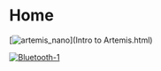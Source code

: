 # Home 

[![artemis_nano](https://user-images.githubusercontent.com/71809396/151725511-ac27ffa1-2b06-4603-8264-b30ec2ca7e69.jpg "Lab 1")](Intro to Artemis.html)

[![Bluetooth-1](https://user-images.githubusercontent.com/71809396/152865114-b789a70a-165c-495a-9653-9ab5a8d516b8.jpg "Lab 2")](Bluetooth.html)

